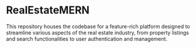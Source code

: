 # RealEstateMERN
This repository houses the codebase for a feature-rich platform designed to streamline various aspects of the real estate industry, from property listings and search functionalities to user authentication and management.
